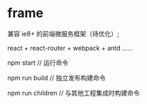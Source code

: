 # frame

兼容 ie8+ 的前端微服务框架（待优化）;

react + react-router + webpack + antd ……

npm start // 运行命令

npm run build // 独立发布构建命令

npm run children // 与其他工程集成时构建命令

